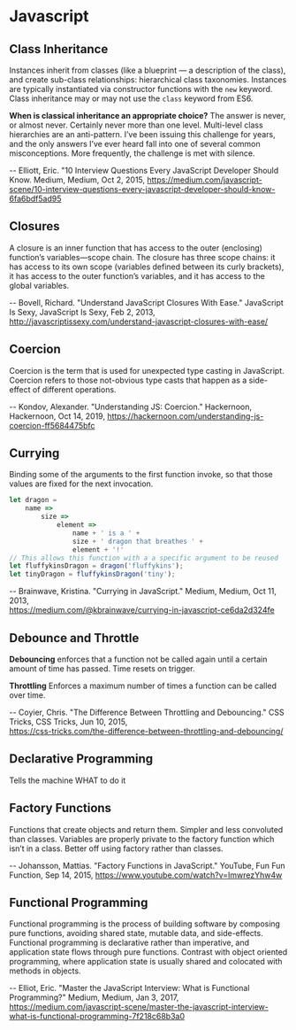# Javascript

## Class Inheritance
Instances inherit from classes (like a blueprint — a description of the class), and create sub-class relationships: hierarchical class taxonomies. Instances are typically instantiated via constructor functions with the `new` keyword. Class inheritance may or may not use the `class` keyword from ES6.

**When is classical inheritance an appropriate choice?**
The answer is never, or almost never. Certainly never more than one level. Multi-level class hierarchies are an anti-pattern. I’ve been issuing this challenge for years, and the only answers I’ve ever heard fall into one of several common misconceptions. More frequently, the challenge is met with silence.

--
Elliott, Eric. "10 Interview Questions Every JavaScript Developer Should Know. Medium, Medium, Oct 2, 2015,
https://medium.com/javascript-scene/10-interview-questions-every-javascript-developer-should-know-6fa6bdf5ad95


## Closures
A closure is an inner function that has access to the outer (enclosing) function’s variables—scope chain. The closure has three scope chains: it has access to its own scope (variables defined between its curly brackets), it has access to the outer function’s variables, and it has access to the global variables.

--
Bovell, Richard. "Understand JavaScript Closures With Ease." JavaScript Is Sexy, JavaScript Is Sexy, Feb 2, 2013,
http://javascriptissexy.com/understand-javascript-closures-with-ease/

## Coercion
Coercion is the term that is used for unexpected type casting in JavaScript. Coercion refers to those not-obvious type casts that happen as a side-effect of different operations.

--
Kondov, Alexander. "Understanding JS: Coercion." Hackernoon, Hackernoon, Oct 14, 2019,
https://hackernoon.com/understanding-js-coercion-ff5684475bfc

## Currying
Binding some of the arguments to the first function invoke, so that those values are fixed for the next invocation.
```javascript
let dragon =
    name =>
        size =>
            element =>
                name + ' is a ' +
                size + ' dragon that breathes ' +
                element + '!'
// This allows this function with a a specific argument to be reused
let fluffykinsDragon = dragon('fluffykins');
let tinyDragon = fluffykinsDragon('tiny');
```

--
Brainwave, Kristina. "Currying in JavaScript." Medium, Medium, Oct 11, 2013,  
https://medium.com/@kbrainwave/currying-in-javascript-ce6da2d324fe

## Debounce and Throttle
**Debouncing** enforces that a function not be called again until a certain amount of time has passed. Time resets on trigger.

**Throttling** Enforces a maximum number of times a function can be called over time.

--
Coyier, Chris. "The Difference Between Throttling and Debouncing." CSS Tricks, CSS Tricks, Jun 10, 2015,  
https://css-tricks.com/the-difference-between-throttling-and-debouncing/


## Declarative Programming
Tells the machine WHAT to do it

## Factory Functions
Functions that create objects and return them. Simpler and less convoluted than classes. Variables are properly private to the factory function which isn’t in a class. Better off using factory rather than classes.

--
Johansson, Mattias. "Factory Functions in JavaScript." YouTube, Fun Fun Function, Sep 14, 2015,
https://www.youtube.com/watch?v=ImwrezYhw4w

## Functional Programming
Functional programming is the process of building software by composing pure functions, avoiding shared state, mutable data, and side-effects. Functional programming is declarative rather than imperative, and application state flows through pure functions. Contrast with object oriented programming, where application state is usually shared and colocated with methods in objects.

--
Elliot, Eric. "Master the JavaScript Interview: What is Functional Programming?" Medium, Medium, Jan 3, 2017,
https://medium.com/javascript-scene/master-the-javascript-interview-what-is-functional-programming-7f218c68b3a0
